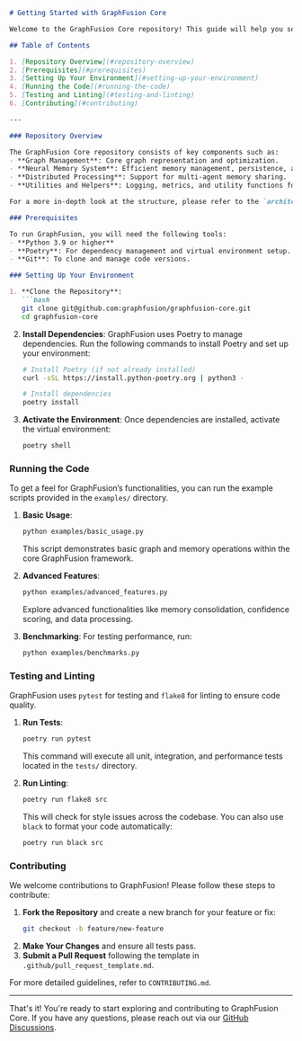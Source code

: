 ```markdown
# Getting Started with GraphFusion Core

Welcome to the GraphFusion Core repository! This guide will help you set up your development environment, understand the repository structure, and run basic tests to ensure everything is working as expected.

## Table of Contents

1. [Repository Overview](#repository-overview)
2. [Prerequisites](#prerequisites)
3. [Setting Up Your Environment](#setting-up-your-environment)
4. [Running the Code](#running-the-code)
5. [Testing and Linting](#testing-and-linting)
6. [Contributing](#contributing)

---

### Repository Overview

The GraphFusion Core repository consists of key components such as:
- **Graph Management**: Core graph representation and optimization.
- **Neural Memory System**: Efficient memory management, persistence, and confidence scoring.
- **Distributed Processing**: Support for multi-agent memory sharing.
- **Utilities and Helpers**: Logging, metrics, and utility functions for smooth development and debugging.

For a more in-depth look at the structure, please refer to the `architecture.md` file in the `docs/internal/` folder.

### Prerequisites

To run GraphFusion, you will need the following tools:
- **Python 3.9 or higher**
- **Poetry**: For dependency management and virtual environment setup.
- **Git**: To clone and manage code versions.

### Setting Up Your Environment

1. **Clone the Repository**:
   ```bash
   git clone git@github.com:graphfusion/graphfusion-core.git
   cd graphfusion-core
   ```

2. **Install Dependencies**:
   GraphFusion uses Poetry to manage dependencies. Run the following commands to install Poetry and set up your environment:
   ```bash
   # Install Poetry (if not already installed)
   curl -sSL https://install.python-poetry.org | python3 -

   # Install dependencies
   poetry install
   ```

3. **Activate the Environment**:
   Once dependencies are installed, activate the virtual environment:
   ```bash
   poetry shell
   ```

### Running the Code

To get a feel for GraphFusion’s functionalities, you can run the example scripts provided in the `examples/` directory.

1. **Basic Usage**:
   ```bash
   python examples/basic_usage.py
   ```
   This script demonstrates basic graph and memory operations within the core GraphFusion framework.

2. **Advanced Features**:
   ```bash
   python examples/advanced_features.py
   ```
   Explore advanced functionalities like memory consolidation, confidence scoring, and data processing.

3. **Benchmarking**:
   For testing performance, run:
   ```bash
   python examples/benchmarks.py
   ```

### Testing and Linting

GraphFusion uses `pytest` for testing and `flake8` for linting to ensure code quality.

1. **Run Tests**:
   ```bash
   poetry run pytest
   ```
   This command will execute all unit, integration, and performance tests located in the `tests/` directory.

2. **Run Linting**:
   ```bash
   poetry run flake8 src
   ```
   This will check for style issues across the codebase. You can also use `black` to format your code automatically:
   ```bash
   poetry run black src
   ```

### Contributing

We welcome contributions to GraphFusion! Please follow these steps to contribute:
1. **Fork the Repository** and create a new branch for your feature or fix:
   ```bash
   git checkout -b feature/new-feature
   ```
2. **Make Your Changes** and ensure all tests pass.
3. **Submit a Pull Request** following the template in `.github/pull_request_template.md`.

For more detailed guidelines, refer to `CONTRIBUTING.md`.

---

That's it! You're ready to start exploring and contributing to GraphFusion Core. If you have any questions, please reach out via our [GitHub Discussions](https://github.com/graphfusion/graphfusion-core/discussions).
```
